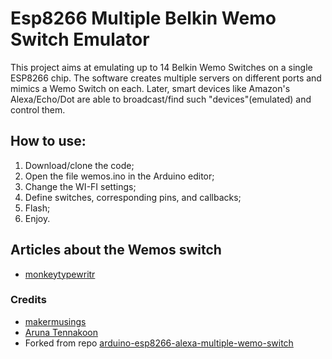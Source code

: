# Esp8266 Multiple Belkin Wemo Switch Emulator

This project aims at emulating up to 14 Belkin Wemo Switches on a single ESP8266 chip. 
The software creates multiple servers on different ports and mimics a Wemo Switch on each. Later, smart devices like Amazon's Alexa/Echo/Dot are able to broadcast/find such "devices"(emulated) and control them.

## How to use:
1. Download/clone the code;
2. Open the file wemos.ino in the Arduino editor;
2. Change the WI-FI settings;
3. Define switches, corresponding pins, and callbacks;
3. Flash;
4. Enjoy.




## Articles about the Wemos switch
* [monkeytypewritr](https://medium.com/@monkeytypewritr/amazon-echo-esp8266-iot-a42076daafa5#.oc4od1xa0)


### Credits

- [makermusings](https://github.com/makermusings/fauxmo)
- [Aruna Tennakoon](https://github.com/kakopappa)
- Forked from repo [arduino-esp8266-alexa-multiple-wemo-switch](https://github.com/kakopappa/arduino-esp8266-alexa-multiple-wemo-switch)
